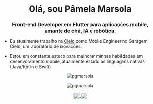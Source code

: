 <h1 align = "center"> Olá, sou Pâmela Marsola </h1>
<h3 align = "center">Front-end Developer em Flutter para aplicações mobile, amante de chá, IA e robótica.</h3>

- Eu atualmente trabalho na [Cielo](https://www.cielo.com.br) como Mobile Engineer no Garagem Cielo, um laboratório de inovações 

- Estou em constante estudo para melhorar minhas habilidades em desenvolvimento mobile, atualmente estudo as linguagens nativas (Java/Kotlin e Swift)

<p align="center">
  <img src="https://github-readme-stats.vercel.app/api?username=pgmarsola&show_icons=true&count_private=true" alt="pgmarsola" />
</p>

<p align="center">
  <img src="https://github-readme-stats.vercel.app/api/top-langs/?username=pgmarsola" alt="pgmarsola" />
</p>

<p align="center">
 <a href="https://twitter.com/gabmizera" target="blank">
   <img align="center" src="https://cdn.jsdelivr.net/npm/simple-icons@3.0.1/icons/twitter.svg" alt="https://twitter.com/gabmizera" height="20" width="20" />
 </a>
 <a href="https://www.linkedin.com/in/pamelamarsola/" target="blank">
  <img align="center" src="https://cdn.jsdelivr.net/npm/simple-icons@3.0.1/icons/linkedin.svg" alt="https://www.linkedin.com/in/pamelamarsola/" height="20" width="20" />
 </a>
</p>

